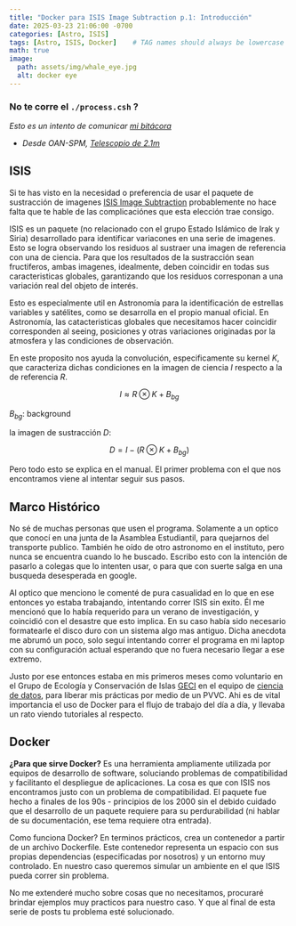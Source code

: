 ```yaml
---
title: "Docker para ISIS Image Subtraction p.1: Introducción"
date: 2025-03-23 21:06:00 -0700
categories: [Astro, ISIS]
tags: [Astro, ISIS, Docker]    # TAG names should always be lowercase
math: true
image:
  path: assets/img/whale_eye.jpg
  alt: docker eye
---
```


### No te corre el `./process.csh` ?

*Esto es un intento de comunicar [mi bitácora](https://veiled-foxtail-58f.notion.site/ISIS-docker-10747b4dc47e809c835ff61c5a42b4bf)*

* _Desde OAN-SPM, [Telescopio de 2.1m](https://www.astrossp.unam.mx/es/usuarios/telescopios/tel2m)_

## ISIS 

Si te has visto en la necesidad o preferencia de usar el paquete de sustracción de imagenes [ISIS Image Subtraction](https://www.iap.fr/useriap/alard/package.html) probablemente no hace falta que te hable de las complicaciónes que esta elección trae consigo. 


ISIS es un paquete (no relacionado con el grupo Estado Islámico de Irak y Siria) desarrollado para identificar variacones en una serie de imagenes. Esto se logra observando los residuos al sustraer una imagen de referencia con una de ciencia. Para que los resultados de la sustracción sean fructiferos, ambas imagenes, idealmente, deben coincidir en todas sus caracteristicas globales, garantizando que los residuos corresponan a una variación real del objeto de interés. 


Esto es especialmente util en Astronomía para la identificación de estrellas variables y satélites, como se desarrolla en el propio manual oficial. En Astronomía, las catacteristicas globales que necesitamos hacer coincidir corresponden al seeing, posiciones y otras variaciones originadas por la atmosfera y las condiciones de observación.

En este proposito nos ayuda la convolución, especificamente su kernel $K$, que caracteriza dichas condiciones en la imagen de ciencia $I$ respecto a la de referencia $R$.

$$
  I \approx R \otimes K + B_{bg}
$$

$B_{bg}$: background

la imagen de sustracción $D$: 

$$
  D = I - ( R \otimes K + B_{bg})
$$

Pero todo esto se explica en el manual. El primer problema con el que nos encontramos viene al intentar seguir sus pasos.

## Marco Histórico  

No sé de muchas personas que usen el programa. Solamente a un optico que conocí en una junta de la Asamblea Estudiantil, para quejarnos del transporte publico. También he oído de otro astronomo en el instituto, pero nunca se encuentra cuando lo he buscado. Escribo esto con la intención de pasarlo a colegas que lo intenten usar, o para que con suerte salga en una busqueda desesperada en google. 

Al optico que menciono le comenté de pura casualidad en lo que en ese entonces yo estaba trabajando, intentando correr ISIS sin exito. Él me mencionó que lo había requerido para un verano de investigación, y coincidió con el desastre que esto implica. En su caso había sido necesario formatearle el disco duro con un sistema algo mas antiguo. Dicha anecdota me abrumó un poco, solo seguí intentando correr el programa en mi laptop con su configuración actual esperando que no fuera necesario llegar a ese extremo. 

Justo por ese entonces estaba en mis primeros meses como voluntario en el Grupo de Ecología y Conservación de Islas [GECI](https://islas.org.mx/#gsc.tab=0) en el equipo de [ciencia de datos](https://islas.dev/blog/), para liberar mis prácticas por medio de un PVVC. Ahi es de vital importancia el uso de Docker para el flujo de trabajo del día a día, y llevaba un rato viendo tutoriales al respecto. 

## Docker

**¿Para que sirve Docker?**
Es una herramienta ampliamente utilizada por equipos de desarrollo de software, soluciando problemas de compatibilidad y facilitanto el despliegue de aplicaciones. 
La cosa es que con ISIS nos encontramos justo con un problema de compatibilidad. El paquete fue hecho a finales de los 90s - principios de los 2000 sin el debido cuidado que el desarrollo de un paquete requiere para su perdurabilidad (ni hablar de su documentación, ese tema requiere otra entrada). 

Como funciona Docker? En terminos prácticos, crea un contenedor a partir de un archivo Dockerfile. Este contenedor representa un espacio con sus propias dependencias (especificadas por nosotros) y un entorno muy controlado. En nuestro caso queremos simular un ambiente en el que ISIS pueda correr sin problema. 

No me extenderé mucho sobre cosas que no necesitamos, procuraré brindar ejemplos muy practicos para nuestro caso. Y que al final de esta serie de posts tu problema esté solucionado. 

<br>
<br>
